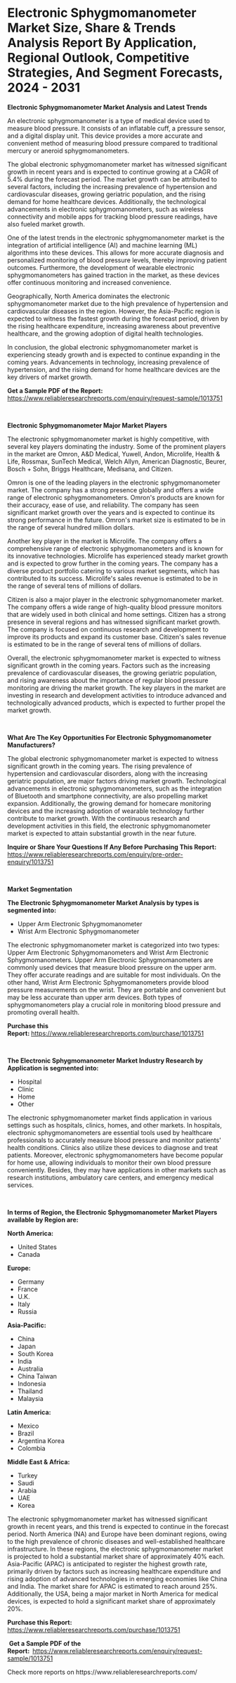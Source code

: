 <p><h1>Electronic Sphygmomanometer Market Size, Share & Trends Analysis Report By Application, Regional Outlook, Competitive Strategies, And Segment Forecasts, 2024 - 2031</h1></p><p><strong>Electronic Sphygmomanometer Market Analysis and Latest Trends</strong></p>
<p><p>An electronic sphygmomanometer is a type of medical device used to measure blood pressure. It consists of an inflatable cuff, a pressure sensor, and a digital display unit. This device provides a more accurate and convenient method of measuring blood pressure compared to traditional mercury or aneroid sphygmomanometers. </p><p>The global electronic sphygmomanometer market has witnessed significant growth in recent years and is expected to continue growing at a CAGR of 5.4% during the forecast period. The market growth can be attributed to several factors, including the increasing prevalence of hypertension and cardiovascular diseases, growing geriatric population, and the rising demand for home healthcare devices. Additionally, the technological advancements in electronic sphygmomanometers, such as wireless connectivity and mobile apps for tracking blood pressure readings, have also fueled market growth.</p><p>One of the latest trends in the electronic sphygmomanometer market is the integration of artificial intelligence (AI) and machine learning (ML) algorithms into these devices. This allows for more accurate diagnosis and personalized monitoring of blood pressure levels, thereby improving patient outcomes. Furthermore, the development of wearable electronic sphygmomanometers has gained traction in the market, as these devices offer continuous monitoring and increased convenience.</p><p>Geographically, North America dominates the electronic sphygmomanometer market due to the high prevalence of hypertension and cardiovascular diseases in the region. However, the Asia-Pacific region is expected to witness the fastest growth during the forecast period, driven by the rising healthcare expenditure, increasing awareness about preventive healthcare, and the growing adoption of digital health technologies.</p><p>In conclusion, the global electronic sphygmomanometer market is experiencing steady growth and is expected to continue expanding in the coming years. Advancements in technology, increasing prevalence of hypertension, and the rising demand for home healthcare devices are the key drivers of market growth.</p></p>
<p><strong>Get a Sample PDF of the Report:&nbsp;</strong> <a href="https://www.reliableresearchreports.com/enquiry/request-sample/1013751">https://www.reliableresearchreports.com/enquiry/request-sample/1013751</a></p>
<p>&nbsp;</p>
<p><strong>Electronic Sphygmomanometer Major Market Players</strong></p>
<p><p>The electronic sphygmomanometer market is highly competitive, with several key players dominating the industry. Some of the prominent players in the market are Omron, A&D Medical, Yuwell, Andon, Microlife, Health & Life, Rossmax, SunTech Medical, Welch Allyn, American Diagnostic, Beurer, Bosch + Sohn, Briggs Healthcare, Medisana, and Citizen.</p><p>Omron is one of the leading players in the electronic sphygmomanometer market. The company has a strong presence globally and offers a wide range of electronic sphygmomanometers. Omron's products are known for their accuracy, ease of use, and reliability. The company has seen significant market growth over the years and is expected to continue its strong performance in the future. Omron's market size is estimated to be in the range of several hundred million dollars.</p><p>Another key player in the market is Microlife. The company offers a comprehensive range of electronic sphygmomanometers and is known for its innovative technologies. Microlife has experienced steady market growth and is expected to grow further in the coming years. The company has a diverse product portfolio catering to various market segments, which has contributed to its success. Microlife's sales revenue is estimated to be in the range of several tens of millions of dollars.</p><p>Citizen is also a major player in the electronic sphygmomanometer market. The company offers a wide range of high-quality blood pressure monitors that are widely used in both clinical and home settings. Citizen has a strong presence in several regions and has witnessed significant market growth. The company is focused on continuous research and development to improve its products and expand its customer base. Citizen's sales revenue is estimated to be in the range of several tens of millions of dollars.</p><p>Overall, the electronic sphygmomanometer market is expected to witness significant growth in the coming years. Factors such as the increasing prevalence of cardiovascular diseases, the growing geriatric population, and rising awareness about the importance of regular blood pressure monitoring are driving the market growth. The key players in the market are investing in research and development activities to introduce advanced and technologically advanced products, which is expected to further propel the market growth.</p></p>
<p>&nbsp;</p>
<p><strong>What Are The Key Opportunities For Electronic Sphygmomanometer Manufacturers?</strong></p>
<p><p>The global electronic sphygmomanometer market is expected to witness significant growth in the coming years. The rising prevalence of hypertension and cardiovascular disorders, along with the increasing geriatric population, are major factors driving market growth. Technological advancements in electronic sphygmomanometers, such as the integration of Bluetooth and smartphone connectivity, are also propelling market expansion. Additionally, the growing demand for homecare monitoring devices and the increasing adoption of wearable technology further contribute to market growth. With the continuous research and development activities in this field, the electronic sphygmomanometer market is expected to attain substantial growth in the near future.</p></p>
<p><strong>Inquire or Share Your Questions If Any Before Purchasing This Report:</strong> <a href="https://www.reliableresearchreports.com/enquiry/pre-order-enquiry/1013751">https://www.reliableresearchreports.com/enquiry/pre-order-enquiry/1013751</a></p>
<p>&nbsp;</p>
<p><strong>Market Segmentation</strong></p>
<p><strong>The Electronic Sphygmomanometer Market Analysis by types is segmented into:</strong></p>
<p><ul><li>Upper Arm Electronic Sphygmomanometer</li><li>Wrist Arm Electronic Sphygmomanometer</li></ul></p>
<p><p>The electronic sphygmomanometer market is categorized into two types: Upper Arm Electronic Sphygmomanometers and Wrist Arm Electronic Sphygmomanometers. Upper Arm Electronic Sphygmomanometers are commonly used devices that measure blood pressure on the upper arm. They offer accurate readings and are suitable for most individuals. On the other hand, Wrist Arm Electronic Sphygmomanometers provide blood pressure measurements on the wrist. They are portable and convenient but may be less accurate than upper arm devices. Both types of sphygmomanometers play a crucial role in monitoring blood pressure and promoting overall health.</p></p>
<p><strong>Purchase this Report:&nbsp;</strong><a href="https://www.reliableresearchreports.com/purchase/1013751">https://www.reliableresearchreports.com/purchase/1013751</a></p>
<p>&nbsp;</p>
<p><strong>The Electronic Sphygmomanometer Market Industry Research by Application is segmented into:</strong></p>
<p><ul><li>Hospital</li><li>Clinic</li><li>Home</li><li>Other</li></ul></p>
<p><p>The electronic sphygmomanometer market finds application in various settings such as hospitals, clinics, homes, and other markets. In hospitals, electronic sphygmomanometers are essential tools used by healthcare professionals to accurately measure blood pressure and monitor patients' health conditions. Clinics also utilize these devices to diagnose and treat patients. Moreover, electronic sphygmomanometers have become popular for home use, allowing individuals to monitor their own blood pressure conveniently. Besides, they may have applications in other markets such as research institutions, ambulatory care centers, and emergency medical services.</p></p>
<p>&nbsp;</p>
<p><strong>In terms of Region, the Electronic Sphygmomanometer Market Players available by Region are:</strong></p>
<p>
    <p> <strong> North America: </strong>
        <ul>
            <li>United States</li>
            <li>Canada</li>
        </ul>
        </p> 
    <p> <strong> Europe: </strong>
        <ul>
            <li>Germany</li>
            <li>France</li>
            <li>U.K.</li>
            <li>Italy</li>
            <li>Russia</li>
        </ul>
        </p> 
    <p> <strong> Asia-Pacific: </strong>
        <ul>
            <li>China</li>
            <li>Japan</li>
            <li>South Korea</li>
            <li>India</li>
            <li>Australia</li>
            <li>China Taiwan</li>
            <li>Indonesia</li>
            <li>Thailand</li>
            <li>Malaysia</li>
        </ul>
        </p> 
    <p> <strong> Latin America: </strong>
        <ul>
            <li>Mexico</li>
            <li>Brazil</li>
            <li>Argentina Korea</li>
            <li>Colombia</li>
        </ul>
        </p> 
    <p> <strong> Middle East & Africa: </strong>
        <ul>
            <li>Turkey</li>
            <li>Saudi</li>
            <li>Arabia</li>
            <li>UAE</li>
            <li>Korea</li>
        </ul>
    </p>
    </p>
<p><p>The electronic sphygmomanometer market has witnessed significant growth in recent years, and this trend is expected to continue in the forecast period. North America (NA) and Europe have been dominant regions, owing to the high prevalence of chronic diseases and well-established healthcare infrastructure. In these regions, the electronic sphygmomanometer market is projected to hold a substantial market share of approximately 40% each. Asia-Pacific (APAC) is anticipated to register the highest growth rate, primarily driven by factors such as increasing healthcare expenditure and rising adoption of advanced technologies in emerging economies like China and India. The market share for APAC is estimated to reach around 25%. Additionally, the USA, being a major market in North America for medical devices, is expected to hold a significant market share of approximately 20%.</p></p>
<p><strong>Purchase this Report: </strong><a href="https://www.reliableresearchreports.com/purchase/1013751">https://www.reliableresearchreports.com/purchase/1013751</a></p>
<p>&nbsp;<strong>Get a Sample PDF of the Report:&nbsp;&nbsp;</strong><a href="https://www.reliableresearchreports.com/enquiry/request-sample/1013751">https://www.reliableresearchreports.com/enquiry/request-sample/1013751</a></p>
<p><strong></strong></p>
<p>Check more reports on https://www.reliableresearchreports.com/</p>